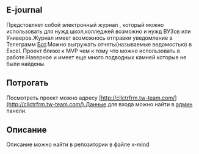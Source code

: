 
## E-journal
Предстовляет собой электронный журнал , который можно использовать для нужд школ,колледжей возможно и нужд ВУЗов или Универов.Журнал имеет возможнось отправки уведомление в Телеграмм [Бот](https://t.me/EJournalNotificationsBot).Можно выгружать отчеты(называемые ведомостью) в Excel.
Проект ближе к MVP чем к тому что можно использовать в работе.Наверное и имеет еще много подводных камней которые не были найдены.

## Потрогать

Посмотреть проект можно адресу [http://cllctrfrm.tw-team.com/](http://cllctrfrm.tw-team.com/).Данные для входа можно найти в [админ](http://cllctrfrm.tw-team.com/moonshine/login) панели.

## Описание

Описание можно найти в репозитории в файле x-mind

